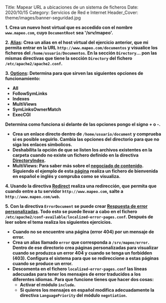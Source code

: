Title: Mapear URL a ubicaciones de un sistema de ficheros
Date: 2020/10/15
Category: Servicios de Red e Internet
Header_Cover: theme/images/banner-seguridad.jpg



**1. Crea un nuevo host virtual que es accedido con el nombre `www.mapeo.com`, cuyo `DocumentRoot` sea '/srv/mapeo'.**

**2. [Alias](http://httpd.apache.org/docs/2.4/mod/mod_alias.html#alias): Crea un alias en el host virtual del ejercicio anterior, que mi permita entrar en la URL `http://www.mapeo.com/documentos` y visualice los ficheros del `/home/usuario/Documentos`. En la sección `Directory`... pon las mismas directivas que tiene la sección `Directory` del fichero `/etc/apache2/apache2.conf`.**

**3. [Options](http://httpd.apache.org/docs/2.4/mod/core.html#options): Determina para que sirven las siguientes opciones de funcionamiento:**

- **All**
- **FollowSymLinks**
- **Indexes**
- **MultiViews**
- **SymLinksOwnerMatch**
- **ExecCGI**

**Determina como funciona si delante de las opciones pongo el signo + o -.**

- **Crea un enlace directo dentro de `/home/usuario/document` y comprueba si es posible seguirlo. Cambia las opciones del directorio para que no siga los enlaces símbolicos.**
- **Deshabilita la opción de que se listen los archivos existentes en la carpeta cuando no existe un fichero definido en la directiva [DirectoryIndex](http://httpd.apache.org/docs/2.4/mod/mod_dir.html#directoryindex).**
- **MultiViews: Para saber más sobre el [negociado de contenido](http://httpd.apache.org/docs/2.4/content-negotiation.html). Siguiendo el ejemplo de esta [página](www.howtoforge.com/using-apache2-content-negotiation-to-serve-different-languages) realiza un fichero de bienvenida en español e inglés y compruba como se visualiza.**

**4. Usando la directiva [Redirect](http://httpd.apache.org/docs/2.4/mod/mod_alias.html#redirect) realiza una redirección, que permita que cuando entre a tu servidor `http://www.mapeo.com`, salte a `http://www.mapeo.com/web`.**

**5. Con la directiva `ErrorDocument` se puede crear [Respuesta de error personalizadas](http://httpd.apache.org/docs/2.4/custom-error.html). Todo esto se puede llevar a cabo en el fichero `/etc/apache2/conf-available/localized-error-pages.conf`. Después de leer sobre el tema realiza los siguientes ejercicios.**

- **Cuando no se encuentre una página (error 404) por un mensaje de error.**
- **Crea un alias llamado `error` que corresponda a `/srv/mapeo/error`. Dentro de ese directorio crea páginas personalizadas para visualizar cuando se produzca un error 404 y cuando se tenga un forbidden (403). Configura el sistema para que se redireccione a estas páginas cuando se produce un error.**
- **Descomenta en el fichero `localized-error-pages.conf` las líneas adecuadas para tener los mensajes de error traducidos a los diferentes idiomas. Para que funcione tienes que hacer dos cosas:**
    - **Activar el módulo `include`.**
    - **Si quieres los mensajes en español modifica adecuadamente la directiva `LanguagePriority` del módulo `negotiation`.**
